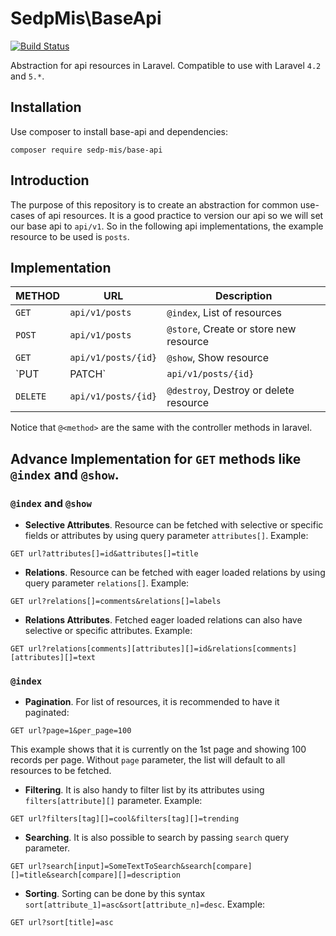 # SedpMis\BaseApi

[![Build Status](https://travis-ci.org/sedp-mis/base-api.svg?branch=develop)](https://travis-ci.org/sedp-mis/base-api)

Abstraction for api resources in Laravel. Compatible to use with Laravel `4.2` and `5.*`.

## Installation
Use composer to install base-api and dependencies:
```
composer require sedp-mis/base-api
```

## Introduction

The purpose of this repository is to create an abstraction for common use-cases of api resources. 
It is a good practice to version our api so we will set our base api to `api/v1`. 
So in the following api implementations, the example resource to be used is `posts`.

## Implementation
 METHOD     | URL                 | Description
---         | ---                 | ---
`GET`       | `api/v1/posts`      | `@index`, List of resources
`POST`      | `api/v1/posts`      | `@store`, Create or store new resource
`GET`       | `api/v1/posts/{id}` | `@show`, Show resource
`PUT|PATCH` | `api/v1/posts/{id}` | `@update`, Update resource
`DELETE`    | `api/v1/posts/{id}` | `@destroy`, Destroy or delete resource

Notice that `@<method>` are the same with the controller methods in laravel.

## Advance Implementation for `GET` methods like `@index` and `@show`.
### `@index` and `@show`

* __Selective Attributes__. Resource can be fetched with selective or specific fields or attributes by using query parameter `attributes[]`. Example:
 ```
 GET url?attributes[]=id&attributes[]=title
 ```
 
* __Relations__. Resource can be fetched with eager loaded relations by using query parameter `relations[]`. Example:
 ```
 GET url?relations[]=comments&relations[]=labels
 ```
 
* __Relations Attributes__. Fetched eager loaded relations can also have selective or specific attributes. Example:
 ```
 GET url?relations[comments][attributes][]=id&relations[comments][attributes][]=text
 ```

### `@index`
* __Pagination__. For list of resources, it is recommended to have it paginated:
 ```
 GET url?page=1&per_page=100
 ```
 This example shows that it is currently on the 1st page and showing 100 records per page. 
 Without `page` parameter, the list will default to all resources to be fetched.
 
* __Filtering__. It is also handy to filter list by its attributes using `filters[attribute][]` parameter. Example:
 ```
 GET url?filters[tag][]=cool&filters[tag][]=trending
 ```

* __Searching__. It is also possible to search by passing `search` query parameter.
 ```
 GET url?search[input]=SomeTextToSearch&search[compare][]=title&search[compare][]=description
 ```

* __Sorting__. Sorting can be done by this syntax `sort[attribute_1]=asc&sort[attribute_n]=desc`. Example:
 ```
 GET url?sort[title]=asc
 ```
